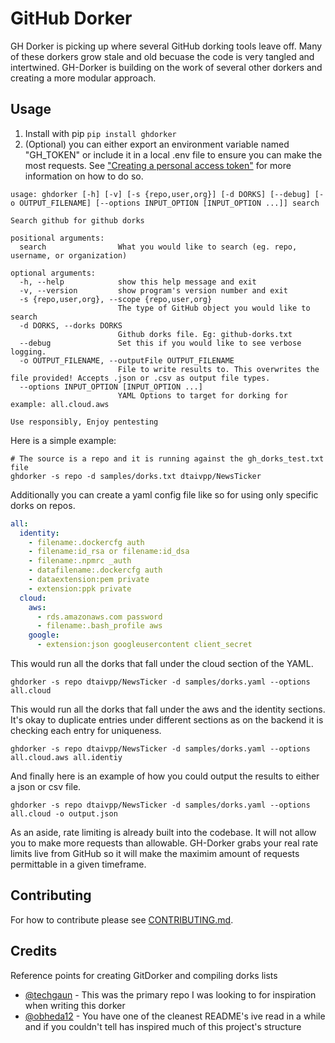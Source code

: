 # GitHub Dorker

GH Dorker is picking up where several GitHub dorking tools leave off. Many of these dorkers grow stale and old becuase the code is very tangled and intertwined. GH-Dorker is building on the work of several other dorkers and creating a more modular approach.

## Usage

1. Install with pip `pip install ghdorker`
2. (Optional) you can either export an environment variable named "GH_TOKEN" or include it in a local .env file to ensure you can make the most requests. See ["Creating a personal access token"](https://docs.github.com/en/authentication/keeping-your-account-and-data-secure/creating-a-personal-access-token) for more information on how to do so.

```
usage: ghdorker [-h] [-v] [-s {repo,user,org}] [-d DORKS] [--debug] [-o OUTPUT_FILENAME] [--options INPUT_OPTION [INPUT_OPTION ...]] search

Search github for github dorks

positional arguments:
  search                What you would like to search (eg. repo, username, or organization)

optional arguments:
  -h, --help            show this help message and exit
  -v, --version         show program's version number and exit
  -s {repo,user,org}, --scope {repo,user,org}
                        The type of GitHub object you would like to search
  -d DORKS, --dorks DORKS
                        Github dorks file. Eg: github-dorks.txt
  --debug               Set this if you would like to see verbose logging.
  -o OUTPUT_FILENAME, --outputFile OUTPUT_FILENAME
                        File to write results to. This overwrites the file provided! Accepts .json or .csv as output file types.
  --options INPUT_OPTION [INPUT_OPTION ...]
                        YAML Options to target for dorking for example: all.cloud.aws

Use responsibly, Enjoy pentesting
```

Here is a simple example:
```
# The source is a repo and it is running against the gh_dorks_test.txt file
ghdorker -s repo -d samples/dorks.txt dtaivpp/NewsTicker
```

Additionally you can create a yaml config file like so for using only specific dorks on repos.
```yaml
all:
  identity:
    - filename:.dockercfg auth
    - filename:id_rsa or filename:id_dsa
    - filename:.npmrc _auth
    - datafilename:.dockercfg auth
    - dataextension:pem private
    - extension:ppk private
  cloud:
    aws:
      - rds.amazonaws.com password
      - filename:.bash_profile aws
    google:
      - extension:json googleusercontent client_secret
```

This would run all the dorks that fall under the cloud section of the YAML.
```
ghdorker -s repo dtaivpp/NewsTicker -d samples/dorks.yaml --options all.cloud
```

This would run all the dorks that fall under the aws and the identity sections. It's okay to duplicate entries under different sections as on the backend it is checking each entry for uniqueness.
```
ghdorker -s repo dtaivpp/NewsTicker -d samples/dorks.yaml --options all.cloud.aws all.identiy
```

And finally here is an example of how you could output the results to either a json or csv file.
```
ghdorker -s repo dtaivpp/NewsTicker -d samples/dorks.yaml --options all.cloud -o output.json
```

As an aside, rate limiting is already built into the codebase. It will not allow you to make more requests than allowable. GH-Dorker grabs your real rate limits live from GitHub so it will make the maximim amount of requests permittable in a given timeframe.

## Contributing

For how to contribute please see [CONTRIBUTING.md]("CONTRIBUTING.md").


## Credits
Reference points for creating GitDorker and compiling dorks lists

- [@techgaun](https://github.com/techgaun/github-dorks) - This was the primary repo I was looking to for inspiration when writing this dorker
- [@obheda12](https://github.com/obheda12/GitDorker) - You have one of the cleanest README's ive read in a while and if you couldn't tell has inspired much of this project's structure
